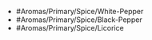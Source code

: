 - #Aromas/Primary/Spice/White-Pepper
- #Aromas/Primary/Spice/Black-Pepper
- #Aromas/Primary/Spice/Licorice